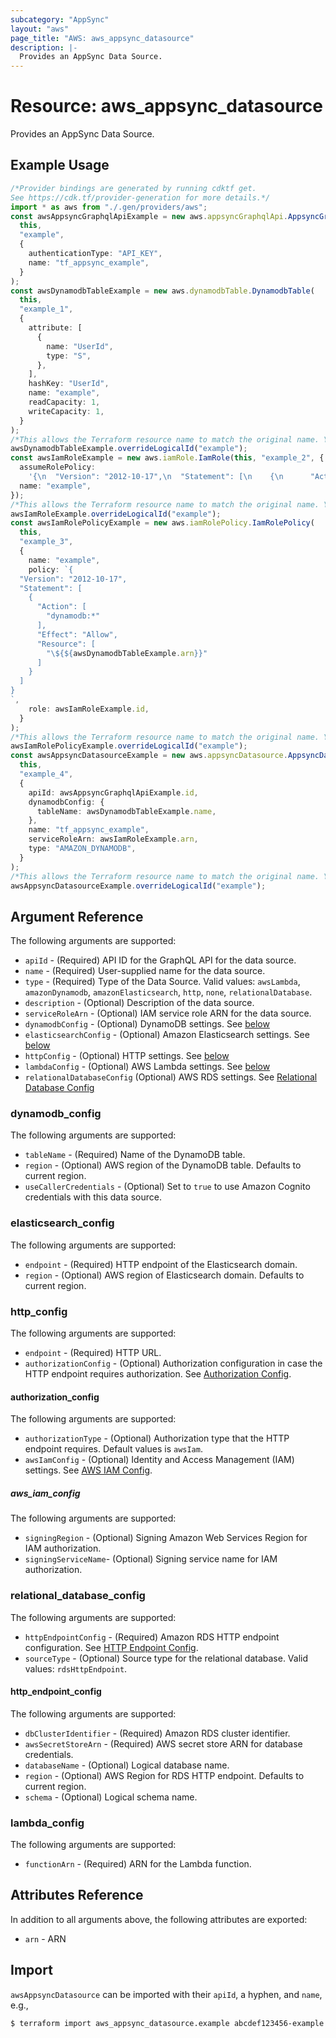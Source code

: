 ```yaml
---
subcategory: "AppSync"
layout: "aws"
page_title: "AWS: aws_appsync_datasource"
description: |-
  Provides an AppSync Data Source.
---
```


# Resource: aws\_appsync\_datasource

Provides an AppSync Data Source.

## Example Usage

```typescript
/*Provider bindings are generated by running cdktf get.
See https://cdk.tf/provider-generation for more details.*/
import * as aws from "./.gen/providers/aws";
const awsAppsyncGraphqlApiExample = new aws.appsyncGraphqlApi.AppsyncGraphqlApi(
  this,
  "example",
  {
    authenticationType: "API_KEY",
    name: "tf_appsync_example",
  }
);
const awsDynamodbTableExample = new aws.dynamodbTable.DynamodbTable(
  this,
  "example_1",
  {
    attribute: [
      {
        name: "UserId",
        type: "S",
      },
    ],
    hashKey: "UserId",
    name: "example",
    readCapacity: 1,
    writeCapacity: 1,
  }
);
/*This allows the Terraform resource name to match the original name. You can remove the call if you don't need them to match.*/
awsDynamodbTableExample.overrideLogicalId("example");
const awsIamRoleExample = new aws.iamRole.IamRole(this, "example_2", {
  assumeRolePolicy:
    '{\n  "Version": "2012-10-17",\n  "Statement": [\n    {\n      "Action": "sts:AssumeRole",\n      "Principal": {\n        "Service": "appsync.amazonaws.com"\n      },\n      "Effect": "Allow"\n    }\n  ]\n}\n',
  name: "example",
});
/*This allows the Terraform resource name to match the original name. You can remove the call if you don't need them to match.*/
awsIamRoleExample.overrideLogicalId("example");
const awsIamRolePolicyExample = new aws.iamRolePolicy.IamRolePolicy(
  this,
  "example_3",
  {
    name: "example",
    policy: `{
  "Version": "2012-10-17",
  "Statement": [
    {
      "Action": [
        "dynamodb:*"
      ],
      "Effect": "Allow",
      "Resource": [
        "\${${awsDynamodbTableExample.arn}}"
      ]
    }
  ]
}
`,
    role: awsIamRoleExample.id,
  }
);
/*This allows the Terraform resource name to match the original name. You can remove the call if you don't need them to match.*/
awsIamRolePolicyExample.overrideLogicalId("example");
const awsAppsyncDatasourceExample = new aws.appsyncDatasource.AppsyncDatasource(
  this,
  "example_4",
  {
    apiId: awsAppsyncGraphqlApiExample.id,
    dynamodbConfig: {
      tableName: awsDynamodbTableExample.name,
    },
    name: "tf_appsync_example",
    serviceRoleArn: awsIamRoleExample.arn,
    type: "AMAZON_DYNAMODB",
  }
);
/*This allows the Terraform resource name to match the original name. You can remove the call if you don't need them to match.*/
awsAppsyncDatasourceExample.overrideLogicalId("example");

```

## Argument Reference

The following arguments are supported:

* `apiId` - (Required) API ID for the GraphQL API for the data source.
* `name` - (Required) User-supplied name for the data source.
* `type` - (Required) Type of the Data Source. Valid values: `awsLambda`, `amazonDynamodb`, `amazonElasticsearch`, `http`, `none`, `relationalDatabase`.
* `description` - (Optional) Description of the data source.
* `serviceRoleArn` - (Optional) IAM service role ARN for the data source.
* `dynamodbConfig` - (Optional) DynamoDB settings. See [below](#dynamodb_config)
* `elasticsearchConfig` - (Optional) Amazon Elasticsearch settings. See [below](#elasticsearch_config)
* `httpConfig` - (Optional) HTTP settings. See [below](#http_config)
* `lambdaConfig` - (Optional) AWS Lambda settings. See [below](#lambda_config)
* `relationalDatabaseConfig` (Optional) AWS RDS settings. See [Relational Database Config](#relational_database_config)

### dynamodb\_config

The following arguments are supported:

* `tableName` - (Required) Name of the DynamoDB table.
* `region` - (Optional) AWS region of the DynamoDB table. Defaults to current region.
* `useCallerCredentials` - (Optional) Set to `true` to use Amazon Cognito credentials with this data source.

### elasticsearch\_config

The following arguments are supported:

* `endpoint` - (Required) HTTP endpoint of the Elasticsearch domain.
* `region` - (Optional) AWS region of Elasticsearch domain. Defaults to current region.

### http\_config

The following arguments are supported:

* `endpoint` - (Required) HTTP URL.
* `authorizationConfig` - (Optional) Authorization configuration in case the HTTP endpoint requires authorization. See [Authorization Config](#authorization_config).

#### authorization\_config

The following arguments are supported:

* `authorizationType` - (Optional) Authorization type that the HTTP endpoint requires. Default values is `awsIam`.
* `awsIamConfig` - (Optional) Identity and Access Management (IAM) settings. See [AWS IAM Config](#aws_iam_config).

##### aws\_iam\_config

The following arguments are supported:

* `signingRegion` - (Optional) Signing Amazon Web Services Region for IAM authorization.
* `signingServiceName`- (Optional) Signing service name for IAM authorization.

### relational\_database\_config

The following arguments are supported:

* `httpEndpointConfig` - (Required) Amazon RDS HTTP endpoint configuration. See [HTTP Endpoint Config](#http_endpoint_config).
* `sourceType` - (Optional) Source type for the relational database. Valid values: `rdsHttpEndpoint`.

#### http\_endpoint\_config

The following arguments are supported:

* `dbClusterIdentifier` - (Required) Amazon RDS cluster identifier.
* `awsSecretStoreArn` - (Required) AWS secret store ARN for database credentials.
* `databaseName` - (Optional) Logical database name.
* `region` - (Optional) AWS Region for RDS HTTP endpoint. Defaults to current region.
* `schema` - (Optional) Logical schema name.

### lambda\_config

The following arguments are supported:

* `functionArn` - (Required) ARN for the Lambda function.

## Attributes Reference

In addition to all arguments above, the following attributes are exported:

* `arn` - ARN

## Import

`awsAppsyncDatasource` can be imported with their `apiId`, a hyphen, and `name`, e.g.,

```console
$ terraform import aws_appsync_datasource.example abcdef123456-example
```
